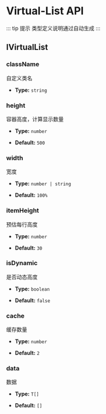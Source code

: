 # Virtual-List API 

 ::: tip 提示
类型定义说明通过自动生成
:::

## IVirtualList 



### className
自定义类名


- **Type:** `string`


### height
容器高度，计算显示数量


- **Type:** `number`


- **Default:** `500`

### width
宽度


- **Type:** `number | string`


- **Default:** `100%`

### itemHeight
预估每行高度


- **Type:** `number`


- **Default:** `30`

### isDynamic
是否动态高度


- **Type:** `boolean`


- **Default:** `false`

### cache
缓存数量


- **Type:** `number`


- **Default:** `2`

### data
数据


- **Type:** `T[]`


- **Default:** `[]`
